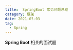 ```yaml
---
title:  SpringBoot 常见问题总结
category: 框架
date: 2021-05-03
tag:
  - Spring
---
```


**Spring Boot** 相关的面试题